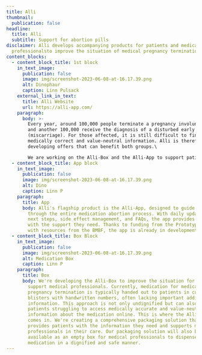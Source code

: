 ```yaml
---
title: Alli
thumbnail:
  publication: false
headline:
  title: Alli
  subtitle: Support for abortion pills
disclaimer: Alli develops accompanying products for patients and medical
  professionalsto improve the situation of medical pregnancy termination.
content_blocks:
  - content_block_title: 1st block
    in_text_image:
      publication: false
      image: img/screenshot-2023-06-08-at-16.17.39.png
      alt: Dinophaur
      caption: Linn Pulsack
    external_link_in_text:
      title: Alli Website
      url: https://alli-app.com/
    paragraph:
      body: >-
        Every year, around 100,000 people terminate a pregnancy involuntarily
        and another 100,000 receive the diagnosis of a disturbed early pregnancy
        (miscarriage). For those affected, it is still difficult to find
        medically correct and value-neutral information. Alli is therefore
        developing offers that can benefit both groups.\

        We are working on the Alli-Box and the Alli-App to support patients and doctors. The Alli-Box facilitates the delivery of necessary medication to patients by doctors, while the Alli-App guides patients through the entire process and provides them with daily information, action options, and answers to frequently asked questions. As a team, we bring together expertise in medicine, design, and programming and are working on prototypes that we are currently testing and developing.
  - content_block_title: App block
    in_text_image:
      publication: false
      image: img/screenshot-2023-06-08-at-16.17.39.png
      alt: Dino
      caption: Linn P
    paragraph:
      title: App
      body: Alli's flagship product is the Alli-App, designed to guide patients
        through the entire medication abortion process. With daily updates on
        next steps, side effect management, and FAQs, the app provides patients
        with the support they need. Thanks to funding from the Prototype Fund
        with resources from the BMBF, the app is already in development.
  - content_block_title: Box Block
    in_text_image:
      publication: false
      image: img/screenshot-2023-06-08-at-16.17.39.png
      alt: Medication Box
      caption: Linn P
    paragraph:
      title: Box
      body: We're developing the Alli-Box to improve the situation for patients and
        support medical professionals. Currently, medication for medical
        pregnancy termination is typically handed out to patients in cut-out
        blisters with handwritten numbers, often lacking important additional
        information. This approach is not only undignified but can also lead to
        patients struggling to access medically accurate and value-neutral
        information about the medication online. This is where the Alli-Box
        comes in. We're creating a comprehensive packaging solution that
        provides patients with the information they need and supports medical
        professionals in their care. Our packaging solution will also be
        available as an empty box for medical professionals to dispense
        medication in a dignified and safe manner.
---
```

